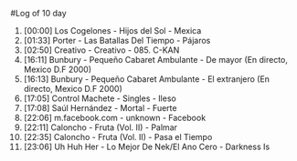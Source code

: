 #Log of 10 day

1. [00:00] Los Cogelones - Hijos del Sol - Mexica
1. [01:33] Porter - Las Batallas Del Tiempo - Pájaros
1. [02:50] Creativo - Creativo - 085. C-KAN
1. [16:11] Bunbury - Pequeño Cabaret Ambulante - De mayor (En directo, Mexico D.F 2000)
1. [16:13] Bunbury - Pequeño Cabaret Ambulante - El extranjero (En directo, Mexico D.F 2000)
1. [17:05] Control Machete - Singles - Ileso
1. [17:08] Saúl Hernández - Mortal - Fuerte
1. [22:06] m.facebook.com - unknown - Facebook
1. [22:11] Caloncho - Fruta (Vol. II) - Palmar
1. [22:35] Caloncho - Fruta (Vol. II) - Pasa el Tiempo
1. [23:06] Uh Huh Her - Lo Mejor De Nek/El Ano Cero - Darkness Is
